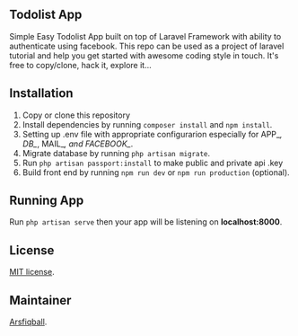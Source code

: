 ## Todolist App

Simple Easy Todolist App built on top of Laravel Framework with ability to authenticate using facebook. This repo can be used as a project of laravel tutorial and help you get started with awesome coding style in touch. It's free to copy/clone, hack it, explore it...

## Installation
1. Copy or clone this repository
2. Install dependencies by running ``composer install`` and ``npm install``.
3. Setting up .env file with appropriate configurarion especially for APP_*, DB_*, MAIL_*, and FACEBOOK_*.
4. Migrate database by running ``php artisan migrate``.
5. Run ``php artisan passport:install`` to make public and private api .key
6. Build front end by running ``npm run dev`` or ``npm run production`` (optional).

## Running App
Run ``php artisan serve`` then your app will be listening on **localhost:8000**.

## License
[MIT license](http://opensource.org/licenses/MIT).

## Maintainer
[Arsfiqball](http://github.com/Arsfiqball).
